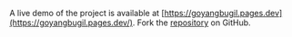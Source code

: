 A live demo of the project is available at [https://goyangbugil.pages.dev](https://goyangbugil.pages.dev/).
Fork the [repository](https://github.com/faridfardhane) on GitHub.